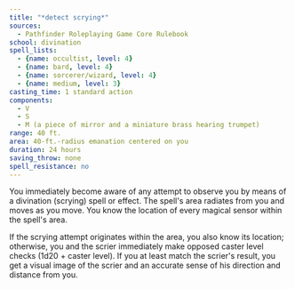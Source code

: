 ```yaml
---
title: "*detect scrying*"
sources:
  - Pathfinder Roleplaying Game Core Rulebook
school: divination
spell_lists:
  - {name: occultist, level: 4}
  - {name: bard, level: 4}
  - {name: sorcerer/wizard, level: 4}
  - {name: medium, level: 3}
casting_time: 1 standard action
components:
  - V
  - S
  - M (a piece of mirror and a miniature brass hearing trumpet)
range: 40 ft.
area: 40-ft.-radius emanation centered on you
duration: 24 hours
saving_throw: none
spell_resistance: no
---
```


You immediately become aware of any attempt to observe you by means of a divination (scrying) spell or effect. The spell's area radiates from you and moves as you move. You know the location of every magical sensor within the spell's area.

If the scrying attempt originates within the area, you also know its location; otherwise, you and the scrier immediately make opposed caster level checks (1d20 + caster level). If you at least match the scrier's result, you get a visual image of the scrier and an accurate sense of his direction and distance from you.


